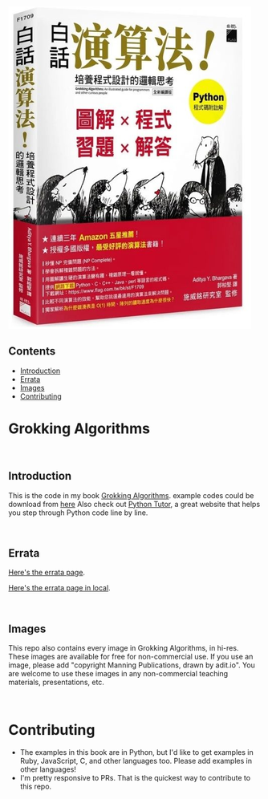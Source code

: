 ![](ebooks/grokking_algorithms_chinese-tw/OEBPS/cover.jpg)

## Contents<br />
* [Introduction](#Introduction)<br />
* [Errata](#Errata)<br />
* [Images](#Images)<br />
* [Contributing](#Contributing)<br />


# Grokking Algorithms
<br><span id="Introduction"></span>
## Introduction

This is the code in my book [Grokking Algorithms](https://www.manning.com/bhargava).
example codes could be download from [here](https://github.com/egonschiele/grokking_algorithms) 
Also check out [Python Tutor](http://pythontutor.com/), a great website that helps you step through Python code line by line.

<br><span id="Errata"></span>
## Errata

[Here's the errata page](http://adit.io/errata.html).

[Here's the errata page in local](ebooks/grokking_algorithms_en/OEBPS/errata.md).

<br><span id="Images"></span>
## Images

This repo also contains every image in Grokking Algorithms, in hi-res. These images are available for free for non-commercial use. If you use an image, please add "copyright Manning Publications, drawn by adit.io". You are welcome to use these images in any non-commercial teaching materials, presentations, etc.

<br><span id="Contributing"></span>
# Contributing
- The examples in this book are in Python, but I'd like to get examples in Ruby, JavaScript, C, and other languages too. Please add examples in other languages!
- I'm pretty responsive to PRs. That is the quickest way to contribute to this repo.


